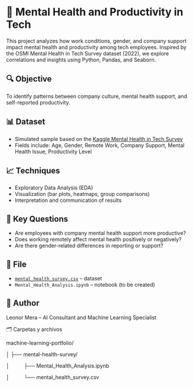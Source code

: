 # 🧠 Mental Health and Productivity in Tech

This project analyzes how work conditions, gender, and company support impact mental health and productivity among tech employees. Inspired by the OSMI Mental Health in Tech Survey dataset (2022), we explore correlations and insights using Python, Pandas, and Seaborn.

## 🔍 Objective

To identify patterns between company culture, mental health support, and self-reported productivity.

## 📊 Dataset

- Simulated sample based on the [Kaggle Mental Health in Tech Survey](https://www.kaggle.com/datasets/osmi/mental-health-in-tech-survey)
- Fields include: Age, Gender, Remote Work, Company Support, Mental Health Issue, Productivity Level

## 📈 Techniques

- Exploratory Data Analysis (EDA)
- Visualization (bar plots, heatmaps, group comparisons)
- Interpretation and communication of results

## 📌 Key Questions

- Are employees with company mental health support more productive?
- Does working remotely affect mental health positively or negatively?
- Are there gender-related differences in reporting or support?

## 📎 File

- [`mental_health_survey.csv`](mental_health_survey.csv) – dataset
- `Mental_Health_Analysis.ipynb` – notebook (to be created)

## 🔗 Author

Leonor Mera – AI Consultant and Machine Learning Specialist

🗂 Carpetas y archivos

machine-learning-portfolio/

│
├── mental-health-survey/

│          ├── Mental_Health_Analysis.ipynb

│          └── mental_health_survey.csv